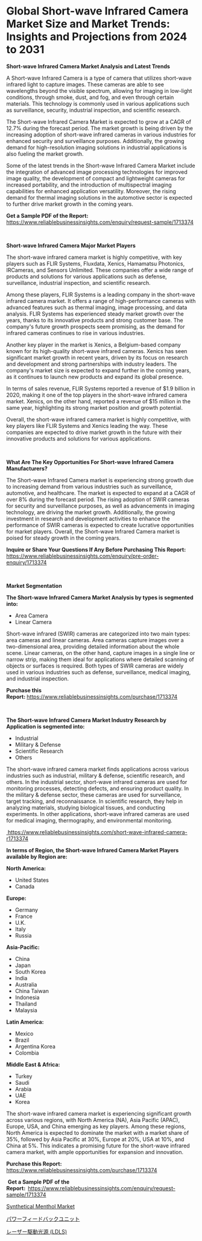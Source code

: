 <p><h1>Global Short-wave Infrared Camera Market Size and Market Trends: Insights and Projections from 2024 to 2031</h1></p><p><strong>Short-wave Infrared Camera Market Analysis and Latest Trends</strong></p>
<p><p>A Short-wave Infrared Camera is a type of camera that utilizes short-wave infrared light to capture images. These cameras are able to see wavelengths beyond the visible spectrum, allowing for imaging in low-light conditions, through smoke, dust, and fog, and even through certain materials. This technology is commonly used in various applications such as surveillance, security, industrial inspection, and scientific research.</p><p>The Short-wave Infrared Camera Market is expected to grow at a CAGR of 12.7% during the forecast period. The market growth is being driven by the increasing adoption of short-wave infrared cameras in various industries for enhanced security and surveillance purposes. Additionally, the growing demand for high-resolution imaging solutions in industrial applications is also fueling the market growth.</p><p>Some of the latest trends in the Short-wave Infrared Camera Market include the integration of advanced image processing technologies for improved image quality, the development of compact and lightweight cameras for increased portability, and the introduction of multispectral imaging capabilities for enhanced application versatility. Moreover, the rising demand for thermal imaging solutions in the automotive sector is expected to further drive market growth in the coming years.</p></p>
<p><strong>Get a Sample PDF of the Report:&nbsp;</strong> <a href="https://www.reliablebusinessinsights.com/enquiry/request-sample/1713374">https://www.reliablebusinessinsights.com/enquiry/request-sample/1713374</a></p>
<p>&nbsp;</p>
<p><strong>Short-wave Infrared Camera Major Market Players</strong></p>
<p><p>The short-wave infrared camera market is highly competitive, with key players such as FLIR Systems, Fluxdata, Xenics, Hamamatsu Photonics, IRCameras, and Sensors Unlimited. These companies offer a wide range of products and solutions for various applications such as defense, surveillance, industrial inspection, and scientific research.</p><p>Among these players, FLIR Systems is a leading company in the short-wave infrared camera market. It offers a range of high-performance cameras with advanced features such as thermal imaging, image processing, and data analysis. FLIR Systems has experienced steady market growth over the years, thanks to its innovative products and strong customer base. The company's future growth prospects seem promising, as the demand for infrared cameras continues to rise in various industries.</p><p>Another key player in the market is Xenics, a Belgium-based company known for its high-quality short-wave infrared cameras. Xenics has seen significant market growth in recent years, driven by its focus on research and development and strong partnerships with industry leaders. The company's market size is expected to expand further in the coming years, as it continues to launch new products and expand its global presence.</p><p>In terms of sales revenue, FLIR Systems reported a revenue of $1.9 billion in 2020, making it one of the top players in the short-wave infrared camera market. Xenics, on the other hand, reported a revenue of $15 million in the same year, highlighting its strong market position and growth potential.</p><p>Overall, the short-wave infrared camera market is highly competitive, with key players like FLIR Systems and Xenics leading the way. These companies are expected to drive market growth in the future with their innovative products and solutions for various applications.</p></p>
<p>&nbsp;</p>
<p><strong>What Are The Key Opportunities For Short-wave Infrared Camera Manufacturers?</strong></p>
<p><p>The Short-wave Infrared Camera market is experiencing strong growth due to increasing demand from various industries such as surveillance, automotive, and healthcare. The market is expected to expand at a CAGR of over 8% during the forecast period. The rising adoption of SWIR cameras for security and surveillance purposes, as well as advancements in imaging technology, are driving the market growth. Additionally, the growing investment in research and development activities to enhance the performance of SWIR cameras is expected to create lucrative opportunities for market players. Overall, the Short-wave Infrared Camera market is poised for steady growth in the coming years.</p></p>
<p><strong>Inquire or Share Your Questions If Any Before Purchasing This Report:</strong> <a href="https://www.reliablebusinessinsights.com/enquiry/pre-order-enquiry/1713374">https://www.reliablebusinessinsights.com/enquiry/pre-order-enquiry/1713374</a></p>
<p>&nbsp;</p>
<p><strong>Market Segmentation</strong></p>
<p><strong>The Short-wave Infrared Camera Market Analysis by types is segmented into:</strong></p>
<p><ul><li>Area Camera</li><li>Linear Camera</li></ul></p>
<p><p>Short-wave infrared (SWIR) cameras are categorized into two main types: area cameras and linear cameras. Area cameras capture images over a two-dimensional area, providing detailed information about the whole scene. Linear cameras, on the other hand, capture images in a single line or narrow strip, making them ideal for applications where detailed scanning of objects or surfaces is required. Both types of SWIR cameras are widely used in various industries such as defense, surveillance, medical imaging, and industrial inspection.</p></p>
<p><strong>Purchase this Report:&nbsp;</strong><a href="https://www.reliablebusinessinsights.com/purchase/1713374">https://www.reliablebusinessinsights.com/purchase/1713374</a></p>
<p>&nbsp;</p>
<p><strong>The Short-wave Infrared Camera Market Industry Research by Application is segmented into:</strong></p>
<p><ul><li>Industrial</li><li>Military & Defense</li><li>Scientific Research</li><li>Others</li></ul></p>
<p><p>The short-wave infrared camera market finds applications across various industries such as industrial, military & defense, scientific research, and others. In the industrial sector, short-wave infrared cameras are used for monitoring processes, detecting defects, and ensuring product quality. In the military & defense sector, these cameras are used for surveillance, target tracking, and reconnaissance. In scientific research, they help in analyzing materials, studying biological tissues, and conducting experiments. In other applications, short-wave infrared cameras are used for medical imaging, thermography, and environmental monitoring.</p></p>
<p><a href="https://www.reliablebusinessinsights.com/short-wave-infrared-camera-r1713374">&nbsp;https://www.reliablebusinessinsights.com/short-wave-infrared-camera-r1713374</a></p>
<p><strong>In terms of Region, the Short-wave Infrared Camera Market Players available by Region are:</strong></p>
<p>
    <p> <strong> North America: </strong>
        <ul>
            <li>United States</li>
            <li>Canada</li>
        </ul>
        </p> 
    <p> <strong> Europe: </strong>
        <ul>
            <li>Germany</li>
            <li>France</li>
            <li>U.K.</li>
            <li>Italy</li>
            <li>Russia</li>
        </ul>
        </p> 
    <p> <strong> Asia-Pacific: </strong>
        <ul>
            <li>China</li>
            <li>Japan</li>
            <li>South Korea</li>
            <li>India</li>
            <li>Australia</li>
            <li>China Taiwan</li>
            <li>Indonesia</li>
            <li>Thailand</li>
            <li>Malaysia</li>
        </ul>
        </p> 
    <p> <strong> Latin America: </strong>
        <ul>
            <li>Mexico</li>
            <li>Brazil</li>
            <li>Argentina Korea</li>
            <li>Colombia</li>
        </ul>
        </p> 
    <p> <strong> Middle East & Africa: </strong>
        <ul>
            <li>Turkey</li>
            <li>Saudi</li>
            <li>Arabia</li>
            <li>UAE</li>
            <li>Korea</li>
        </ul>
    </p>
    </p>
<p><p>The short-wave infrared camera market is experiencing significant growth across various regions, with North America (NA), Asia Pacific (APAC), Europe, USA, and China emerging as key players. Among these regions, North America is expected to dominate the market with a market share of 35%, followed by Asia Pacific at 30%, Europe at 20%, USA at 10%, and China at 5%. This indicates a promising future for the short-wave infrared camera market, with ample opportunities for expansion and innovation.</p></p>
<p><strong>Purchase this Report: </strong><a href="https://www.reliablebusinessinsights.com/purchase/1713374">https://www.reliablebusinessinsights.com/purchase/1713374</a></p>
<p>&nbsp;<strong>Get a Sample PDF of the Report:&nbsp;&nbsp;</strong><a href="https://www.reliablebusinessinsights.com/enquiry/request-sample/1713374">https://www.reliablebusinessinsights.com/enquiry/request-sample/1713374</a></p>
<p><strong></strong></p>
<p><p><a href="https://view.publitas.com/reportprime-1/synthetical-menthol-market-research-report-includes-analysis-on-market-size-share-and-growth-rate-at-12-3-cagr-forecasted-from-2024-to-2031/">Synthetical Menthol Market</a></p><p><a href="https://github.com/deonnorth8/Market-Research-Report-List-1/blob/main/3523309113113.md">パワーフィードバックユニット</a></p><p><a href="https://github.com/LizaHeller2023/Market-Research-Report-List-1/blob/main/1590901113114.md">レーザー駆動光源 (LDLS)</a></p></p>